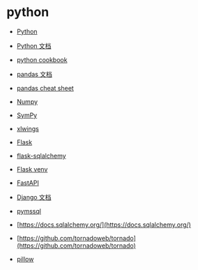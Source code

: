 # python


<div id = "首"></div>
<script src = "../js/首.js"></script>


* [Python](https://www.python.org/)
* [Python 文档](https://docs.python.org/zh-cn/3/)


* [python cookbook](https://python3-cookbook.readthedocs.io/zh_CN/latest/)


* [pandas 文档](https://pandas.pydata.org/docs/)
* [pandas cheat sheet](https://pandas.pydata.org/Pandas_Cheat_Sheet.pdf)
* [Numpy](https://numpy.org/doc/stable/)
* [SymPy](https://docs.sympy.org/latest/tutorial/intro.html)
* [xlwings](https://docs.xlwings.org/en/stable/quickstart.html)


* [Flask](https://flask.palletsprojects.com/)
* [flask-sqlalchemy](https://flask-sqlalchemy.palletsprojects.com/)
* [Flask venv](https://flask.palletsprojects.com/en/3.0.x/installation/#virtual-environments)


* [FastAPI](https://fastapi.tiangolo.com/zh/)
* [Django 文档](https://docs.djangoproject.com/zh-hans/)


* [pymssql](https://pymssql.readthedocs.io/en/stable/index.html)
* [https://docs.sqlalchemy.org/](https://docs.sqlalchemy.org/)
* [https://github.com/tornadoweb/tornado](https://github.com/tornadoweb/tornado)
* [pillow](https://pillow.readthedocs.io/en/stable/)
